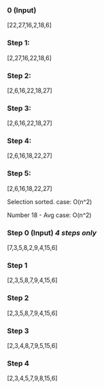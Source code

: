 
### 0 (Input)
[22,27,16,2,18,6]

### Step 1:
[2,27,16,22,18,6]

### Step 2:
[2,6,16,22,18,27]

### Step 3:
[2,6,16,22,18,27]

### Step 4:
[2,6,16,18,22,27]

### Step 5:
[2,6,16,18,22,27]

Selection sorted.
case: O(n^2)

Number 18 - Avg case: O(n^2)

### Step 0 (Input) *4 steps only*
[7,3,5,8,2,9,4,15,6]

### Step 1
[2,3,5,8,7,9,4,15,6]
### Step 2
[2,3,5,8,7,9,4,15,6]
### Step 3
[2,3,4,8,7,9,5,15,6]
### Step 4
[2,3,4,5,7,9,8,15,6]
